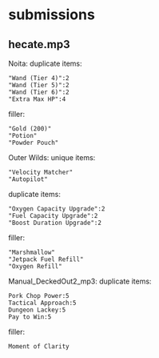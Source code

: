 # submissions

## hecate.mp3

Noita:
duplicate items:
```
"Wand (Tier 4)":2
"Wand (Tier 5)":2
"Wand (Tier 6)":2
"Extra Max HP":4
```
filler:
```
"Gold (200)"
"Potion"
"Powder Pouch"
```

Outer Wilds:
unique items:
```
"Velocity Matcher"
"Autopilot"
```
duplicate items:
```
"Oxygen Capacity Upgrade":2
"Fuel Capacity Upgrade":2
"Boost Duration Upgrade":2
```
filler:
```
"Marshmallow"
"Jetpack Fuel Refill"
"Oxygen Refill"
```

Manual_DeckedOut2_mp3:
duplicate items:
```
Pork Chop Power:5
Tactical Approach:5
Dungeon Lackey:5
Pay to Win:5
```
filler:
```
Moment of Clarity
```
